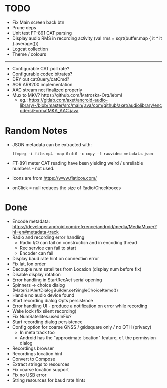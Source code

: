 # TODO

- Fix Main screen back btn
- Prune deps
- Unit test FT-891 CAT parsing
- Display audio RMS in recording activity (val rms = sqrt(buffer.map { it * it }.average()))
- Logcat collection
- Theme / colours

---

- Configurable CAT poll rate?
- Configurable codec bitrates?
- DRY out catQuery/catCmd?
- AOR AR8200 implementation
- AAC stream not finalized properly
- Mux to MKV? https://github.com/Matroska-Org/jebml
  - eg.: https://gitlab.com/axet/android-audio-library/-/blob/master/src/main/java/com/github/axet/audiolibrary/encoders/FormatMKA_AAC.java

# Random Notes

- JSON metadata can be extracted with:
  ```shell
  ffmpeg -i file.mp4 -map 0:d:0 -c copy -f rawvideo metadata.json
  ```

- FT-891 meter CAT reading have been yielding weird / unreliable numbers - not used.

- Icons are from https://www.flaticon.com/

- onClick = null reduces the size of Radio/Checkboxes

# Done

- Encode metadata: https://developer.android.com/reference/android/media/MediaMuxer?hl=en#metadata-track
- Radio and recording error handling
  - Radio I/O can fail on construction and in encoding thread
  - Rec service can fail to start
  - Encoder can fail
- Display baud rate hint on connection error
- Fix lat, lon order
- Decouple num satellites from Location (display num before fix)
- Disable display rotation
- Error handling in StartRecAct serial opening
- Spinners -> choice dialog (MaterialAlertDialogBuilder.setSingleChoiceItems())
- Handle no audio device found
- Start recording dialog Opts persistence
- Error handling UI - produce a notification on error while recording
- Wake lock (fix silent recording)
- Fix NumSatellites.usedInFix?
- Start recording dialog persistence
- Config option for coarse GNSS / gridsquare only / no QTH (privacy)
  - In meta track too
  - Android has the "approximate location" feature, cf. the permission dialog
- Recordings browser
- Recordings location hint
- Convert to Compose
- Extract strings to resources
- Fix coarse location support
- Fix no USB error
- String resources for baud rate hints
